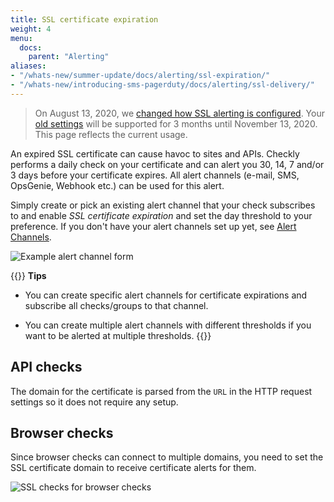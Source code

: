 ```yaml
---
title: SSL certificate expiration
weight: 4
menu:
  docs:
    parent: "Alerting"
aliases:
- "/whats-new/summer-update/docs/alerting/ssl-expiration/"
- "/whats-new/introducing-sms-pagerduty/docs/alerting/ssl-delivery/"
---
```


> On August 13, 2020, we [changed how SSL alerting is configured](/docs/alerting/). Your [old settings](https://app.checklyhq.com/alert-settings?showSslAlertingV1Notice=true) will be supported for 3 months until November 13, 2020. This page reflects the current usage.

An expired SSL certificate can cause havoc to sites and APIs. Checkly performs a daily check on your certificate and can alert you 30, 14, 7 and/or 3 days before your certificate expires. All alert channels (e-mail, SMS, OpsGenie, Webhook etc.) can be used for this alert.

Simply create or pick an existing alert channel that your check subscribes to and enable *SSL certificate expiration* and set the day threshold to your preference. If you don't have your alert channels set up yet, see [Alert Channels](/docs/alerting/alert-channels/).

![Example alert channel form](/docs/images/alerting/ssl_check_example.png)

{{<info >}}
**Tips**

- You can create specific alert channels for certificate expirations and subscribe all checks/groups to that channel.

- You can create multiple alert channels with different thresholds if you want to be alerted at multiple thresholds.
{{</info>}}

## API checks
The domain for the certificate is parsed from the `URL` in the HTTP request settings so it does not require any setup.

## Browser checks
Since browser checks can connect to multiple domains, you need to set the SSL certificate domain to receive certificate alerts for them.

![SSL checks for browser checks](/docs/images/alerting/browser_ssl_check.png)
